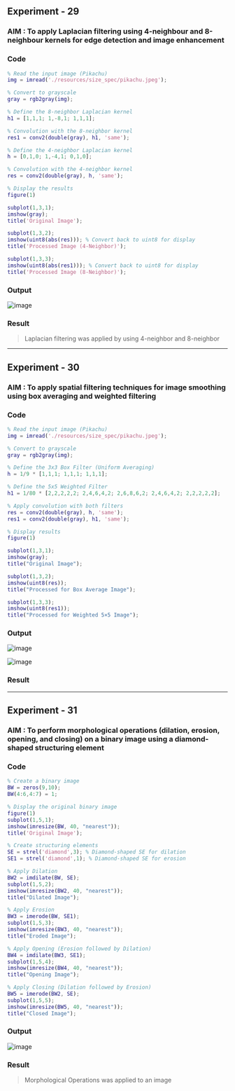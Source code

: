 ## Experiment - 29

### AIM : To apply Laplacian filtering using 4-neighbour and 8-neighbour kernels for edge detection and image enhancement

### Code
```matlab
% Read the input image (Pikachu)
img = imread('./resources/size_spec/pikachu.jpeg');

% Convert to grayscale
gray = rgb2gray(img);

% Define the 8-neighbor Laplacian kernel
h1 = [1,1,1; 1,-8,1; 1,1,1];

% Convolution with the 8-neighbor kernel
res1 = conv2(double(gray), h1, 'same');

% Define the 4-neighbor Laplacian kernel
h = [0,1,0; 1,-4,1; 0,1,0];

% Convolution with the 4-neighbor kernel
res = conv2(double(gray), h, 'same');

% Display the results
figure(1)

subplot(1,3,1);
imshow(gray);
title('Original Image');

subplot(1,3,2);
imshow(uint8(abs(res))); % Convert back to uint8 for display
title('Processed Image (4-Neighbor)');

subplot(1,3,3);
imshow(uint8(abs(res1))); % Convert back to uint8 for display
title('Processed Image (8-Neighbor)');

```

### Output
![image](https://github.com/user-attachments/assets/021faf82-36d2-4848-a49c-52b9a5632404)


### Result
> Laplacian filtering was applied by using 4-neighbor and 8-neighbor
--- 

## Experiment - 30

### AIM : To apply spatial filtering techniques for image smoothing using box averaging and weighted filtering

### Code
```matlab
% Read the input image (Pikachu)
img = imread('./resources/size_spec/pikachu.jpeg');

% Convert to grayscale
gray = rgb2gray(img);

% Define the 3x3 Box Filter (Uniform Averaging)
h = 1/9 * [1,1,1; 1,1,1; 1,1,1];

% Define the 5x5 Weighted Filter
h1 = 1/80 * [2,2,2,2,2; 2,4,6,4,2; 2,6,8,6,2; 2,4,6,4,2; 2,2,2,2,2];

% Apply convolution with both filters
res = conv2(double(gray), h, 'same');
res1 = conv2(double(gray), h1, 'same');

% Display results
figure(1)

subplot(1,3,1);
imshow(gray);
title("Original Image");

subplot(1,3,2);
imshow(uint8(res));
title("Processed for Box Average Image");

subplot(1,3,3);
imshow(uint8(res1));
title("Processed for Weighted 5×5 Image");

```

### Output
![image](https://github.com/user-attachments/assets/0e572ef3-c8b3-4c3d-b80a-f714ae5480c7)

![image](https://github.com/user-attachments/assets/0508662a-0df6-4408-911e-d6d3a7d91d17)


### Result

--- 

## Experiment - 31

### AIM : To perform morphological operations (dilation, erosion, opening, and closing) on a binary image using a diamond-shaped structuring element

### Code
```matlab
% Create a binary image
BW = zeros(9,10);
BW(4:6,4:7) = 1;

% Display the original binary image
figure(1)
subplot(1,5,1);
imshow(imresize(BW, 40, "nearest"));
title('Original Image');

% Create structuring elements
SE = strel('diamond',3); % Diamond-shaped SE for dilation
SE1 = strel('diamond',1); % Diamond-shaped SE for erosion

% Apply Dilation
BW2 = imdilate(BW, SE);
subplot(1,5,2);
imshow(imresize(BW2, 40, "nearest"));
title("Dilated Image");

% Apply Erosion
BW3 = imerode(BW, SE1);
subplot(1,5,3);
imshow(imresize(BW3, 40, "nearest"));
title("Eroded Image");

% Apply Opening (Erosion followed by Dilation)
BW4 = imdilate(BW3, SE1);
subplot(1,5,4);
imshow(imresize(BW4, 40, "nearest"));
title("Opening Image");

% Apply Closing (Dilation followed by Erosion)
BW5 = imerode(BW2, SE);
subplot(1,5,5);
imshow(imresize(BW5, 40, "nearest"));
title("Closed Image");

```

### Output
![image](https://github.com/user-attachments/assets/1b04625f-e09d-4ffc-946a-b1935cef9449)

### Result
> Morphological Operations was applied to an image
